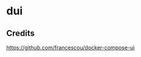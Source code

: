 # dui


## Credits

https://github.com/francescou/docker-compose-ui


<!-- 
mkdir /opt/bin

RUN wget --no-check-certificate -qO traefik "https://github.com/containous/traefik/releases/download/v1.7.9/traefik_linux-amd64"


RUN wget --no-check-certificate -qO- https://github.com/ginuerzh/gost/releases/download/v2.7.2/gost_2.7.2_linux_amd64.tar.gz \
    | tar -xzv --strip-component=1

RUN wget --no-check-certificate -qO- https://github.com/gostones/goreman/releases/download/v0.2.1-bin/goreman_0.2.1-bin_linux_amd64.tar.gz \
    | tar -xzv

wget --no-check-certificate -qO- https://github.com/etcd-io/etcd/releases/download/v3.3.12/etcd-v3.3.12-linux-amd64.tar.gz \
    | tar -xzv --strip-component=1 etcd-v3.3.12-linux-amd64/etcd

wget --no-check-certificate -qO- https://github.com/jedisct1/dnscrypt-proxy/releases/download/2.0.21/dnscrypt-proxy-linux_arm64-2.0.21.tar.gz | tar -xzv --strip-component=1 linux-arm64/dnscrypt-proxy

wget --no-check-certificate -qO- https://github.com/gostones/discodns/releases/download/v0.0.8-bin/discodns_0.0.8-bin_linux_amd64.tar.gz \
    | tar -xzv

--
chmod -R a+x /opt/bin
-->

<!-- 
git submodule add https://github.com/dhnt/docker-compose.git
git submodule update --init --recursive 
-->

<!-- 
curl -L http://127.0.0.1:2379/v2/keys/home/.A -XPUT -d value="127.0.0.1"
curl -L "http://127.0.0.1:2379/v2/keys/m3/home/*/.A" -XPUT -d value="127.0.0.1"

curl -L http://127.0.0.1:2379/v2/keys/m3/local/.A -XPUT -d value="127.0.0.1"
curl -L "http://127.0.0.1:2379/v2/keys/m3/local/*/.A" -XPUT -d value="127.0.0.1"

dig @localhost -p 8053 discodns.net.
dig @localhost -p 8053 local.m3.

apk add bind-tools
dig @localhost -p 8053 traefik.home.m3.
 -->